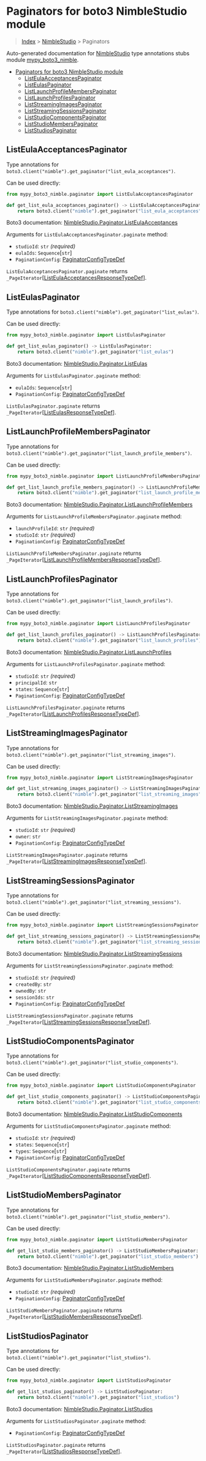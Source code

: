 # Paginators for boto3 NimbleStudio module

> [Index](..) > [NimbleStudio](.) > Paginators

Auto-generated documentation for
[NimbleStudio](https://boto3.amazonaws.com/v1/documentation/api/latest/reference/services/nimble.html#NimbleStudio)
type annotations stubs module
[mypy_boto3_nimble](https://pypi.org/project/mypy-boto3-nimble/).

- [Paginators for boto3 NimbleStudio module](#paginators-for-boto3-nimblestudio-module)
  - [ListEulaAcceptancesPaginator](#listeulaacceptancespaginator)
  - [ListEulasPaginator](#listeulaspaginator)
  - [ListLaunchProfileMembersPaginator](#listlaunchprofilememberspaginator)
  - [ListLaunchProfilesPaginator](#listlaunchprofilespaginator)
  - [ListStreamingImagesPaginator](#liststreamingimagespaginator)
  - [ListStreamingSessionsPaginator](#liststreamingsessionspaginator)
  - [ListStudioComponentsPaginator](#liststudiocomponentspaginator)
  - [ListStudioMembersPaginator](#liststudiomemberspaginator)
  - [ListStudiosPaginator](#liststudiospaginator)

## ListEulaAcceptancesPaginator

Type annotations for
`boto3.client("nimble").get_paginator("list_eula_acceptances")`.

Can be used directly:

```python
from mypy_boto3_nimble.paginator import ListEulaAcceptancesPaginator

def get_list_eula_acceptances_paginator() -> ListEulaAcceptancesPaginator:
    return boto3.client("nimble").get_paginator("list_eula_acceptances")
```

Boto3 documentation:
[NimbleStudio.Paginator.ListEulaAcceptances](https://boto3.amazonaws.com/v1/documentation/api/latest/reference/services/nimble.html#NimbleStudio.Paginator.ListEulaAcceptances)

Arguments for `ListEulaAcceptancesPaginator.paginate` method:

- `studioId`: `str` *(required)*
- `eulaIds`: `Sequence`\[`str`\]
- `PaginationConfig`:
  [PaginatorConfigTypeDef](./type_defs.md#paginatorconfigtypedef)

`ListEulaAcceptancesPaginator.paginate` returns
`_PageIterator`\[[ListEulaAcceptancesResponseTypeDef](./type_defs.md#listeulaacceptancesresponsetypedef)\].

## ListEulasPaginator

Type annotations for `boto3.client("nimble").get_paginator("list_eulas")`.

Can be used directly:

```python
from mypy_boto3_nimble.paginator import ListEulasPaginator

def get_list_eulas_paginator() -> ListEulasPaginator:
    return boto3.client("nimble").get_paginator("list_eulas")
```

Boto3 documentation:
[NimbleStudio.Paginator.ListEulas](https://boto3.amazonaws.com/v1/documentation/api/latest/reference/services/nimble.html#NimbleStudio.Paginator.ListEulas)

Arguments for `ListEulasPaginator.paginate` method:

- `eulaIds`: `Sequence`\[`str`\]
- `PaginationConfig`:
  [PaginatorConfigTypeDef](./type_defs.md#paginatorconfigtypedef)

`ListEulasPaginator.paginate` returns
`_PageIterator`\[[ListEulasResponseTypeDef](./type_defs.md#listeulasresponsetypedef)\].

## ListLaunchProfileMembersPaginator

Type annotations for
`boto3.client("nimble").get_paginator("list_launch_profile_members")`.

Can be used directly:

```python
from mypy_boto3_nimble.paginator import ListLaunchProfileMembersPaginator

def get_list_launch_profile_members_paginator() -> ListLaunchProfileMembersPaginator:
    return boto3.client("nimble").get_paginator("list_launch_profile_members")
```

Boto3 documentation:
[NimbleStudio.Paginator.ListLaunchProfileMembers](https://boto3.amazonaws.com/v1/documentation/api/latest/reference/services/nimble.html#NimbleStudio.Paginator.ListLaunchProfileMembers)

Arguments for `ListLaunchProfileMembersPaginator.paginate` method:

- `launchProfileId`: `str` *(required)*
- `studioId`: `str` *(required)*
- `PaginationConfig`:
  [PaginatorConfigTypeDef](./type_defs.md#paginatorconfigtypedef)

`ListLaunchProfileMembersPaginator.paginate` returns
`_PageIterator`\[[ListLaunchProfileMembersResponseTypeDef](./type_defs.md#listlaunchprofilemembersresponsetypedef)\].

## ListLaunchProfilesPaginator

Type annotations for
`boto3.client("nimble").get_paginator("list_launch_profiles")`.

Can be used directly:

```python
from mypy_boto3_nimble.paginator import ListLaunchProfilesPaginator

def get_list_launch_profiles_paginator() -> ListLaunchProfilesPaginator:
    return boto3.client("nimble").get_paginator("list_launch_profiles")
```

Boto3 documentation:
[NimbleStudio.Paginator.ListLaunchProfiles](https://boto3.amazonaws.com/v1/documentation/api/latest/reference/services/nimble.html#NimbleStudio.Paginator.ListLaunchProfiles)

Arguments for `ListLaunchProfilesPaginator.paginate` method:

- `studioId`: `str` *(required)*
- `principalId`: `str`
- `states`: `Sequence`\[`str`\]
- `PaginationConfig`:
  [PaginatorConfigTypeDef](./type_defs.md#paginatorconfigtypedef)

`ListLaunchProfilesPaginator.paginate` returns
`_PageIterator`\[[ListLaunchProfilesResponseTypeDef](./type_defs.md#listlaunchprofilesresponsetypedef)\].

## ListStreamingImagesPaginator

Type annotations for
`boto3.client("nimble").get_paginator("list_streaming_images")`.

Can be used directly:

```python
from mypy_boto3_nimble.paginator import ListStreamingImagesPaginator

def get_list_streaming_images_paginator() -> ListStreamingImagesPaginator:
    return boto3.client("nimble").get_paginator("list_streaming_images")
```

Boto3 documentation:
[NimbleStudio.Paginator.ListStreamingImages](https://boto3.amazonaws.com/v1/documentation/api/latest/reference/services/nimble.html#NimbleStudio.Paginator.ListStreamingImages)

Arguments for `ListStreamingImagesPaginator.paginate` method:

- `studioId`: `str` *(required)*
- `owner`: `str`
- `PaginationConfig`:
  [PaginatorConfigTypeDef](./type_defs.md#paginatorconfigtypedef)

`ListStreamingImagesPaginator.paginate` returns
`_PageIterator`\[[ListStreamingImagesResponseTypeDef](./type_defs.md#liststreamingimagesresponsetypedef)\].

## ListStreamingSessionsPaginator

Type annotations for
`boto3.client("nimble").get_paginator("list_streaming_sessions")`.

Can be used directly:

```python
from mypy_boto3_nimble.paginator import ListStreamingSessionsPaginator

def get_list_streaming_sessions_paginator() -> ListStreamingSessionsPaginator:
    return boto3.client("nimble").get_paginator("list_streaming_sessions")
```

Boto3 documentation:
[NimbleStudio.Paginator.ListStreamingSessions](https://boto3.amazonaws.com/v1/documentation/api/latest/reference/services/nimble.html#NimbleStudio.Paginator.ListStreamingSessions)

Arguments for `ListStreamingSessionsPaginator.paginate` method:

- `studioId`: `str` *(required)*
- `createdBy`: `str`
- `ownedBy`: `str`
- `sessionIds`: `str`
- `PaginationConfig`:
  [PaginatorConfigTypeDef](./type_defs.md#paginatorconfigtypedef)

`ListStreamingSessionsPaginator.paginate` returns
`_PageIterator`\[[ListStreamingSessionsResponseTypeDef](./type_defs.md#liststreamingsessionsresponsetypedef)\].

## ListStudioComponentsPaginator

Type annotations for
`boto3.client("nimble").get_paginator("list_studio_components")`.

Can be used directly:

```python
from mypy_boto3_nimble.paginator import ListStudioComponentsPaginator

def get_list_studio_components_paginator() -> ListStudioComponentsPaginator:
    return boto3.client("nimble").get_paginator("list_studio_components")
```

Boto3 documentation:
[NimbleStudio.Paginator.ListStudioComponents](https://boto3.amazonaws.com/v1/documentation/api/latest/reference/services/nimble.html#NimbleStudio.Paginator.ListStudioComponents)

Arguments for `ListStudioComponentsPaginator.paginate` method:

- `studioId`: `str` *(required)*
- `states`: `Sequence`\[`str`\]
- `types`: `Sequence`\[`str`\]
- `PaginationConfig`:
  [PaginatorConfigTypeDef](./type_defs.md#paginatorconfigtypedef)

`ListStudioComponentsPaginator.paginate` returns
`_PageIterator`\[[ListStudioComponentsResponseTypeDef](./type_defs.md#liststudiocomponentsresponsetypedef)\].

## ListStudioMembersPaginator

Type annotations for
`boto3.client("nimble").get_paginator("list_studio_members")`.

Can be used directly:

```python
from mypy_boto3_nimble.paginator import ListStudioMembersPaginator

def get_list_studio_members_paginator() -> ListStudioMembersPaginator:
    return boto3.client("nimble").get_paginator("list_studio_members")
```

Boto3 documentation:
[NimbleStudio.Paginator.ListStudioMembers](https://boto3.amazonaws.com/v1/documentation/api/latest/reference/services/nimble.html#NimbleStudio.Paginator.ListStudioMembers)

Arguments for `ListStudioMembersPaginator.paginate` method:

- `studioId`: `str` *(required)*
- `PaginationConfig`:
  [PaginatorConfigTypeDef](./type_defs.md#paginatorconfigtypedef)

`ListStudioMembersPaginator.paginate` returns
`_PageIterator`\[[ListStudioMembersResponseTypeDef](./type_defs.md#liststudiomembersresponsetypedef)\].

## ListStudiosPaginator

Type annotations for `boto3.client("nimble").get_paginator("list_studios")`.

Can be used directly:

```python
from mypy_boto3_nimble.paginator import ListStudiosPaginator

def get_list_studios_paginator() -> ListStudiosPaginator:
    return boto3.client("nimble").get_paginator("list_studios")
```

Boto3 documentation:
[NimbleStudio.Paginator.ListStudios](https://boto3.amazonaws.com/v1/documentation/api/latest/reference/services/nimble.html#NimbleStudio.Paginator.ListStudios)

Arguments for `ListStudiosPaginator.paginate` method:

- `PaginationConfig`:
  [PaginatorConfigTypeDef](./type_defs.md#paginatorconfigtypedef)

`ListStudiosPaginator.paginate` returns
`_PageIterator`\[[ListStudiosResponseTypeDef](./type_defs.md#liststudiosresponsetypedef)\].
